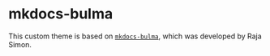 # mkdocs-bulma

This custom theme is based on [`mkdocs-bulma`](https://github.com/rajasimon/mkdocs-bulma), which was developed by Raja Simon.
